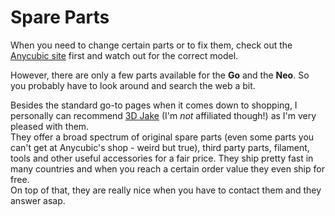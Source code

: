 <link rel=”manifest” href=”docs/manifest.webmanifest”>

# Spare Parts
When you need to change certain parts or to fix them, check out the [Anycubic site](https://www.anycubic.com/collections/for-kobra-series) first and watch out for the correct model.  
  
However, there are only a few parts available for the **Go** and the **Neo**. So you probably have to look around and search the web a bit.  
  
Besides the standard go-to pages when it comes down to shopping, I personally can recommend [3D Jake](www.3djake.com) (I'm *not* affiliated though!) as I'm very pleased with them.  
They offer a broad spectrum of original spare parts (even some parts you can't get at Anycubic's shop - weird but true), third party parts, filament, tools and other useful accessories for a fair price. They ship pretty fast in many countries and when you reach a certain order value they even ship for free.  
On top of that, they are really nice when you have to contact them and they answer asap.  
